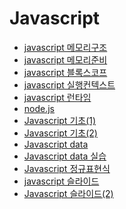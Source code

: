 Javascript
===

- [javascript 메모리구조](https://github.com/mrlee323/TIL/blob/main/js/js_memory_structure.md)
- [javascript 메모리준비](https://github.com/mrlee323/TIL/blob/main/js/js_memory_ready.md)
- [javascript 블록스코프](https://github.com/mrlee323/TIL/blob/main/js/js_block_scope.md)
- [javascript 실행컨텍스트](https://github.com/mrlee323/TIL/blob/main/js/js_execution_context.md)
- [javascript 런타임](https://github.com/mrlee323/TIL/blob/main/js/js_works.md)
- [node.js](https://github.com/mrlee323/TIL/blob/main/js/node_js.md)
- [Javascript 기초(1)](https://github.com/mrlee323/TIL/blob/main/js/js_basic.md)
- [Javascript 기초(2)](https://github.com/mrlee323/TIL/blob/main/js/js_basic2.md)
- [Javascript data](https://github.com/mrlee323/TIL/blob/main/js/js_data.md)
- [Javascript data 실습](https://github.com/mrlee323/TIL/blob/main/js/js_data_practice.md)
- [Javascript 정규표현식](https://github.com/mrlee323/TIL/blob/main/js/js_regxp.md)
- [javascript 슬라이드](https://github.com/mrlee323/TIL/blob/main/js/js_slide.md)
- [Javascript 슬라이드(2)](https://github.com/mrlee323/TIL/blob/main/js/js_slide2.md)